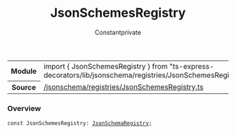 
<header class="symbol-info-header"><h1 id="jsonschemesregistry">JsonSchemesRegistry</h1><label class="symbol-info-type-label const">Constant</label><label class="api-type-label private" title="private">private</label></header>
<!-- summary -->
<section class="symbol-info"><table class="is-full-width"><tbody><tr><th>Module</th><td><div class="lang-typescript"><span class="token keyword">import</span> { JsonSchemesRegistry }&nbsp;<span class="token keyword">from</span>&nbsp;<span class="token string">"ts-express-decorators/lib/jsonschema/registries/JsonSchemesRegistry"</span></div></td></tr><tr><th>Source</th><td><a href="https://github.com/Romakita/ts-express-decorators/blob/v3.6.0/src//jsonschema/registries/JsonSchemesRegistry.ts#L0-L0">/jsonschema/registries/JsonSchemesRegistry.ts</a></td></tr></tbody></table></section>
<!-- overview -->


### Overview


<pre><code class="typescript-lang "><span class="token keyword">const</span> JsonSchemesRegistry<span class="token punctuation">:</span> <a href="#api/common/jsonschema/jsonschemaregistry"><span class="token">JsonSchemaRegistry</span></a><span class="token punctuation">;</span></code></pre>


<!-- Parameters -->

<!-- Description -->

<!-- Members -->

